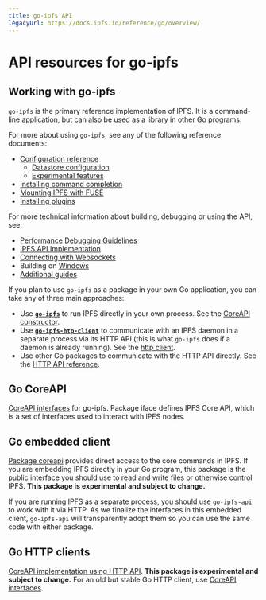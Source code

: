 ```yaml
---
title: go-ipfs API
legacyUrl: https://docs.ipfs.io/reference/go/overview/
---
```


# API resources for go-ipfs

## Working with go-ipfs

`go-ipfs` is the primary reference implementation of IPFS. It is a command-line application, but can also be used as a library in other Go programs.

For more about using `go-ipfs`, see any of the following reference documents:

- [Configuration reference](https://github.com/ipfs/go-ipfs/blob/master/docs/config.md)
  - [Datastore configuration](https://github.com/ipfs/go-ipfs/blob/master/docs/datastores.md)
  - [Experimental features](https://github.com/ipfs/go-ipfs/blob/master/docs/experimental-features.md)
- [Installing command completion](https://github.com/ipfs/go-ipfs/blob/master/docs/command-completion.md)
- [Mounting IPFS with FUSE](https://github.com/ipfs/go-ipfs/blob/master/docs/fuse.md)
- [Installing plugins](https://github.com/ipfs/go-ipfs/blob/master/docs/plugins.md)

For more technical information about building, debugging or using the API, see:

- [Performance Debugging Guidelines](https://github.com/ipfs/go-ipfs/blob/master/docs/debug-guide.md)
- [IPFS API Implementation](https://github.com/ipfs/go-ipfs/blob/master/docs/implement-api-bindings.md)
- [Connecting with Websockets](https://github.com/ipfs/go-ipfs/blob/master/docs/transports.md)
- Building on [Windows](https://github.com/ipfs/go-ipfs/blob/master/docs/windows.md)
- [Additional guides](https://github.com/ipfs/go-ipfs/blob/master/docs/)

If you plan to use `go-ipfs` as a package in your own Go application, you can take any of three main approaches:

- Use **[`go-ipfs`](https://github.com/ipfs/go-ipfs)** to run IPFS directly in your own process. See the [CoreAPI constructor](/go/pkg/go-ipfs/core/coreapi).
- Use **[`go-ipfs-htp-client`](https://github.com/ipfs/go-ipfs-http-client)** to communicate with an IPFS daemon in a separate process via its HTTP API (this is what `go-ipfs` does if a daemon is already running). See the [http client](/go/pkg/go-ipfs-http-client).
- Use other Go packages to communicate with the HTTP API directly. See the [HTTP API reference](/reference/http/api/).

## Go CoreAPI

[CoreAPI interfaces](https://godoc.org/github.com/ipfs/interface-go-ipfs-core) for go-ipfs. Package iface defines IPFS Core API, which is a set of interfaces used to interact with IPFS nodes.

## Go embedded client

[Package coreapi](https://godoc.org/github.com/ipfs/go-ipfs/core/coreapi) provides direct access to the core commands in IPFS. If you are embedding IPFS directly in your Go program, this package is the public interface you should use to read and write files or otherwise control IPFS. **This package is experimental and subject to change.**

If you are running IPFS as a separate process, you should use `go-ipfs-api` to work with it via HTTP. As we finalize the interfaces in this embedded client, `go-ipfs-api` will transparently adopt them so you can use the same code with either package.

## Go HTTP clients

[CoreAPI implementation using HTTP API](https://godoc.org/github.com/ipfs/go-ipfs-http-client). **This package is experimental and subject to change.** For an old but stable Go HTTP client, use [CoreAPI interfaces](https://godoc.org/github.com/ipfs/interface-go-ipfs-core).

